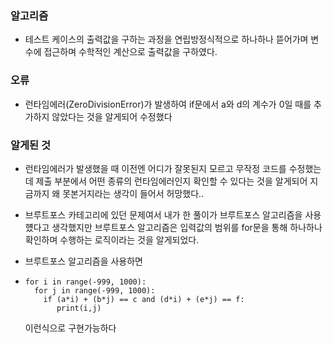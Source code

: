 ### 알고리즘
 -  테스트 케이스의 출력값을 구하는 과정을 연립방정식적으로 하나하나 뜯어가며 변수에 접근하며 수학적인 계산으로 출력값을 구하였다.

### 오류
 - 런타임에러(ZeroDivisionError)가 발생하여 if문에서 a와 d의 계수가 0일 때를 추가하지 않았다는 것을 알게되어 수정했다

### 알게된 것
 - 런타임에러가 발생했을 때 이전엔 어디가 잘못된지 모르고 무작정 코드를 수정했는데 제출 부분에서 어떤 종류의 런타임에러인지 확인할 수 있다는 것을 알게되어 지금까지 왜 못본거지라는 생각이 들어서 허망했다..

 - 브루트포스 카테고리에 있던 문제여서 내가 한 풀이가 브루트포스 알고리즘을 사용헀다고 생각했지만
   브루트포스 알고리즘은 입력값의 범위를 for문을 통해 하나하나 확인하며 수행하는 로직이라는 것을 알게되었다.
 - 브루트포스 알고리즘을 사용하면
 -     for i in range(-999, 1000):
         for j in range(-999, 1000):
           if (a*i) + (b*j) == c and (d*i) + (e*j) == f:
              print(i,j)
   이런식으로 구현가능하다
